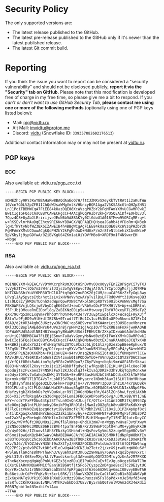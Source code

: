 # Security Policy

The only supported versions are:

- The latest release published to the GitHub.
- The latest pre-release published to the GitHub only if it's newer than the latest published release.
- The latest Git commit build.

# Reporting

If you think the issue you want to report can be considered a "security vulnerability" and should not be disclosed
publicly, **report it via the "Security" tab on GitHub**. Please note that this modification is developed free of charge
in my free time, so please give me a bit to respond. If you *can't or don't want to use GitHub Security Tab*,
__please contact me using one or more of the following methods__ (optionally using one of PGP keys listed below):

- Mail: [pig@vidtu.ru](mailto:pig@vidtu.ru)
- Alt Mail: [imvidtu@proton.me](mailto:imvidtu@proton.me)
- Discord: [vidtu](https://discord.com/users/339357082602176513) (Snowflake ID: `339357082602176513`)

Additional contact information may or may not be present at [vidtu.ru](https://vidtu.ru).

## PGP keys

### ECC

Also available at: [vidtu.ru/pgp_ecc.txt](https://vidtu.ru/pgp_ecc.txt)

```
-----BEGIN PGP PUBLIC KEY BLOCK-----

mDMEZhcy9RYJKwYBBAHaRw8BAQdAaEoO7H/ftCJZMXvSXeyKkTVtRAt1i2aKuTWW
10Vcn7G0LVZpZFR1IChQdWJsaWMgVmlkVHUncyBQR1Aga2V5KSA8cGlnQHZpZHR1
LnJ1PoiTBBMWCgA7FiEE84kUazDQE08XcWVzqPHZbY2kFgMFAmYXMvUCGwMFCwkI
BwICIgIGFQoJCAsCBBYCAwECHgcCF4AACgkQqPHZbY2kFgPU5QEAiDf+EOFbLv3l
7Qpz4Q8+0yAbJtEririjveJEoN6b5A8BAKYy0ClGdoU1A018YMww9VORCqMErq+t
w+RKSEvlnrMAuDgEZhcy9RIKKwYBBAGXVQEFAQEHQHseaJGahb4jVFDoRm+QN3ek
lgHifWYtyNbfWZ3BX6IZAwEIB4h4BBgWCgAgFiEE84kUazDQE08XcWVzqPHZbY2k
FgMFAmYXMvUCGwwACgkQqPHZbY2kFgMnOwD+NdGxF/m2r8feNtb4ehiX1AvGWceF
5pVKbylj9ypGDYwA/0ZiBVKgU64ZKm1ai0iYOVfMBo8+XRDF9mIF4N9wxrEH
=Nbge
-----END PGP PUBLIC KEY BLOCK-----
```

### RSA

Also available at: [vidtu.ru/pgp_rsa.txt](https://vidtu.ru/pgp_rsa.txt)

```
-----BEGIN PGP PUBLIC KEY BLOCK-----

mQINBGYXM+kBEAC/VVDYWKcrphkUm3O0tH5nDvMvOOxUOyyFEnZZ8P9gVCi7yTXJ
tvVyhZT7+clQb7m3sW4rilJ3js3oYgVE8pvcTUqjAfO/LfYCptdQgMs/jjJQ7MFW
khTCKNBShiYuVf6MR30THClUJPtqYqWX2nuRDK20jCUM/cuuCAP66zZrFyGqL8wy
LPvglJAy5pycsItb/hxtZsLvixHVNoVvhzwAYaTv1lBsLFFRd0wWYt3iUKsveDB3
LIs0LQEz/jWRDsTLOnhXsdWpnQpwPXN9CYAkpl5KCpRDTY59UibkVmNW/xMgf7Sa
PBK0WPBVcjLQScjwEVbyDJqEK0ZefJ+awCrVRbVxGOcPTPXMHlVB+Wp+nLDRRtnl
f5FjJbjOMeueRnE2Dofl8g/ZaBIKNzEOLp5a4tMtwuvpj7bf070xeyRTL2M5eTy2
gXR796Pq5zmCLxqVmFrhhoQYrhOnV464X3erVr3uEptIwpIlcXc+WcaqiFRyX3jf
R8fnYa9FjBD9u9lK+dfIB7Rk+0Trwdf7TfBd1Cs1uzEk3N1nGF9w5kwni0Z1PrC4
66A9/d2t0R34kgbG3U6ztyw3NCMWC+op50B9vruFNtKWAmrLct3OU9BcuxVbnzru
OKl33QCBoplAHEddHYsU4UVo3n8jrpHH421gjAcpIO/ffbZXRBsmFmXFjwARAQAB
tDFWaWRUdSAoUlNBIHB1YmxpYyBWaWRUdSdzIFBHUCBrZXkpIDxwaWdAdmlkdHUu
cnU+iQJRBBMBCAA7FiEEjESnwnTaUaVvGynyMsNwd0ztEXIFAmYXM+kCGwMFCwkI
BwICIgIGFQoJCAsCBBYCAwECHgcCF4AACgkQMsNwd0ztEXJnaRAAnDQaJCQ7xK4D
E+RBH2jsdCdxYS2I/HfsH8qTGKL2UYOL9Cu2J5LjD1Slz/g0zeZopBBeeRphux/O
73ZgSKLTPxF4CRBHFyg/DJfepot+gMYVvTkS9anN5MJYxg8yMECpP4/y5A+eWHIX
EQdVSPPLNZaOKK6hbA+PK1CsHUZ4+94rvJnsqZNzHRGiI6tH8i8Cf8MNpVVYlCCw
MAVvJKUz/4S6RtDx4bOnElZIV4zmob0ISPODQeYbO+YAVnUp2zC1QYZSYD6C2awe
ijVrfQif0Bds5wbLiooYg8y9F8c2mVBQpu7/Z6yFVmg+cbqki9mrW8F45ErSkswi
0B83+NhnNS0l2Xsyrc3xijc13S4QbDffgdydIjwfRgsQblJEiKLHVjI4lcUeoFDD
SpodWjtszFvxaes374N5KsFwXl2KJJoZlqJf+kIvaqJDRZ+33hYUkqTq3yMcnxAA
nsQdyxtDVCv7oXahqDsKWKj3YTbGk+S+uRPS3asHbNJbClNlbDCdicOXtkTWF95A
Up+mxksM8FlT1BTE4VsTrLskRISV7kgALhMyacrolNDmb3AavIiSLHllHmYRHban
f9tghsynfsmsajgqeQzLbUGFkH+YsqKzjn+/Vr/MNNPT3pQDTihz1O/4xrp6DBkv
S9D1PbbdfyfCfPLQdUdWUHaCKFs6bxq5Ag0EZhcz6QEQAO3eLVMU1NIxkNNpGF6s
6HaYzytgk2Xk6mkDsPzVVQuKxLe+R9lZO0OcN9NetRt/645lZCn6hwLfzz8iAXbh
z65+X2JvtfbRsgdAxzG30d4pqCbFLomi0FBOGxADPooP5o6vg/uJMLx8B/0Y1JnE
hPY+rcdrTFxPFDbu44tp3STfvLn9IvQnXJLujfC/Q7tc+l31Wn2O8M37kj0994Zp
u5e0GmjQqNlntPLbhbekyD6mikP9q3RhDl8z1MwmIzD82gRib8wuUH9RxKdkX+q9
RIFlcEzcVHN0ZuQ1pzg0dtytiBykBmcfkj7DPdbhZVKEl210yiLO1PZK4pUpf0xj
lntilDXgaqXxA0DsNYcEmqxZ2Zki1bnxy6y/+ZIC9HHFNTFwF2MFMgF5f3RbzDPZ
smI2aXB1pzPb+bqKuDDYKlLmJkLWCEXZPMSIUSiHlMxqoeEyI15MIJQlutcDeyCC
At95w/W7VfGfc3RBUMOsJEUVGflGlXWas+8hdCX3mW7+n+WggyrwHvaF3vtPXwyV
j3ZNSdQ36FNc3MDUZ06Hl2BVh4tpaf8nF5B/KrJ59WmFtCptU+huMU+yg0hyKk3H
LQ/4y092Hc/IZtuovll8h3YENzky1SHohdl+HQsPovSyVmL52zuqe5EqpHBCvBmY
ohSmoiIpwQeKQzD4KSwWvQAbABEBAAGJAjYEGAEIACAWIQSMRKfCdNpRpW8bKfIy
w3B3TO0RcgUCZhcz6QIbDAAKCRAyw3B3TO0Rck0zD/sH/cX6DJ38tAe/iDXeKIf0
vXv/5J6//UYOZJdvYN35hf9x2XtTyJ/NR0ZFOCQbZPnlcUmJrSZftGfQIPDW9hcg
FQ27PS2/pt8vOPG7vt8HSxMloCwUqA49dCNZUu2Tetc2j/xrX9jrw0UrqWHOu6Vf
4PSlWETlaRcns8hMPThwRh3/6yuehXZNt3muG2z9HWEoy/69wVsxqoibyHovxYCT
yMil3IUfrO6SevMXg/kLtVFawdzknrLgl3AkwmAGpQQYX2DMfuyQzUeAv2M7PXXK
eTnxNeXocnpqHgWgBPnkUtGEZx3jvzRDu1BIPuGuhCuEvfEvJguo8cgz6VkWTCRn
LCXstEiARnKNQuAPM1CfEanjWZ8GWtfjtSFo57CyzpzZnD4gseBscITc29E1ytUC
Oq/rRxCAcVz1rQNEddKWScaDSEhlYpRFgWq55f6z6o6AXWcqvGmLI0BvvyEBwTAH
Bu66etuUrCdP+YFqKzRt+3crL6RK/1l3BunVXDZ61bzCaCtlACDpB1x8Q1AN6VpH
zZxKuxMATg9UYkiOSOkk1RXuDSUcMzz9BHwqPuxzsW5Fsl6pPdx+mJe5Myfd34vg
wsSRfuCCKnRXEoau1vNPLnMYhRJwbkDod7UEv/By5/mbQ6TvnlWOAm2dX34eXdix
P0RN7gbbt1mlN3mibLYvlA==
=7TAW
-----END PGP PUBLIC KEY BLOCK-----
```
